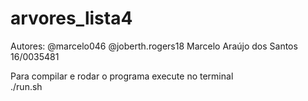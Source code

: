 # arvores_lista4
Autores:
@marcelo046 @joberth.rogers18
Marcelo Araújo dos Santos 16/0035481

Para compilar e rodar o programa execute no terminal <br>
./run.sh
